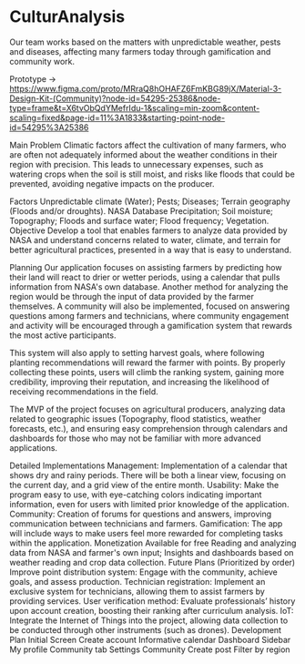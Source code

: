# CulturAnalysis
Our team works based on the matters with unpredictable weather, pests and diseases, affecting many farmers today through gamification and community work.

Prototype -> https://www.figma.com/proto/MRraQ8hOHAFZ6FmKBG89jX/Material-3-Design-Kit-(Community)?node-id=54295-25386&node-type=frame&t=X6tvObQdYMefrIdu-1&scaling=min-zoom&content-scaling=fixed&page-id=11%3A1833&starting-point-node-id=54295%3A25386 

Main Problem
Climatic factors affect the cultivation of many farmers, who are often not adequately informed about the weather conditions in their region with precision. This leads to unnecessary expenses, such as watering crops when the soil is still moist, and risks like floods that could be prevented, avoiding negative impacts on the producer.

Factors
Unpredictable climate (Water);
Pests;
Diseases;
Terrain geography (Floods and/or droughts).
NASA Database
Precipitation;
Soil moisture;
Topography;
Floods and surface water;
Flood frequency;
Vegetation.
Objective
Develop a tool that enables farmers to analyze data provided by NASA and understand concerns related to water, climate, and terrain for better agricultural practices, presented in a way that is easy to understand.

Planning
Our application focuses on assisting farmers by predicting how their land will react to drier or wetter periods, using a calendar that pulls information from NASA's own database. Another method for analyzing the region would be through the input of data provided by the farmer themselves. A community will also be implemented, focused on answering questions among farmers and technicians, where community engagement and activity will be encouraged through a gamification system that rewards the most active participants.

This system will also apply to setting harvest goals, where following planting recommendations will reward the farmer with points. By properly collecting these points, users will climb the ranking system, gaining more credibility, improving their reputation, and increasing the likelihood of receiving recommendations in the field.

The MVP of the project focuses on agricultural producers, analyzing data related to geographic issues (Topography, flood statistics, weather forecasts, etc.), and ensuring easy comprehension through calendars and dashboards for those who may not be familiar with more advanced applications.

Detailed Implementations
Management: Implementation of a calendar that shows dry and rainy periods. There will be both a linear view, focusing on the current day, and a grid view of the entire month.
Usability: Make the program easy to use, with eye-catching colors indicating important information, even for users with limited prior knowledge of the application.
Community: Creation of forums for questions and answers, improving communication between technicians and farmers.
Gamification: The app will include ways to make users feel more rewarded for completing tasks within the application.
Monetization
Available for free
Reading and analyzing data from NASA and farmer's own input;
Insights and dashboards based on weather reading and crop data collection.
Future Plans (Prioritized by order)
Improve point distribution system: Engage with the community, achieve goals, and assess production.
Technician registration: Implement an exclusive system for technicians, allowing them to assist farmers by providing services.
User verification method: Evaluate professionals’ history upon account creation, boosting their ranking after curriculum analysis.
IoT: Integrate the Internet of Things into the project, allowing data collection to be conducted through other instruments (such as drones).
Development Plan
Initial Screen
Create account
Informative calendar
Dashboard
Sidebar
My profile
Community tab
Settings
Community
Create post
Filter by region
